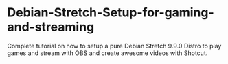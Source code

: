 # Debian-Stretch-Setup-for-gaming-and-streaming
Complete tutorial on how to setup a pure Debian Stretch 9.9.0 Distro to play games and stream with OBS and create awesome videos with Shotcut.
